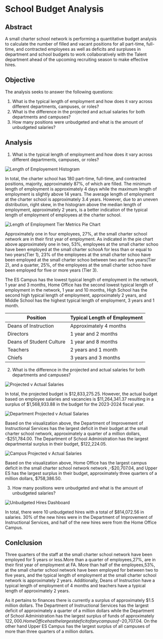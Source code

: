 # School Budget Analysis


## Abstract

A small charter school network is performing a quantitative budget analysis to calculate the number of filled and vacant positions for all part-time, full-time, and contracted employees as well as deficits and surpluses in department and school budgets to work collaboratively with the Talent department ahead of the upcoming recruiting season to make effective hires.

## Objective

The analysis seeks to answer the following questions:

1. What is the typical length of employment and how does it vary across different departments, campuses, or roles?
2. What is the difference in the projected and actual salaries for both departments and campuses?
3. How many positions were unbudgeted and what is the amount of unbudgeted salaries?


## Analysis 
1. What is the typical length of employment and how does it vary across different departments, campuses, or roles?

![Length of Employement Histogram](https://github.com/Scipio94/School-Budget-Analysis/assets/112409778/909cffbe-1566-47ac-9a47-26480eea8824)

In total, the charter school has 180 part-time, full-time, and contracted positions, majority, approximately 87%, of which are filled. The minimum length of employment is approximately 4 days while the maximum length of employment is slightly above 14 years. The average length of employment at the charter school is approximately 3.4 years. However, due to an uneven distribution, right skew, in the histogram above the median length of employment, approximately 2 years, is a better indication of the typical length of employment of employees at the charter school.

![Length of Employment Tier Metrics Pie Chart](https://github.com/Scipio94/School-Budget-Analysis/assets/112409778/2da9f60f-5878-41fc-8225-ec5d454029eb)

Approximately one in four employees, 27%, at the small charter school network are in their first year of employment. As indicated in the pie chart above approximately one in two, 53%, employees at the small charter schoo have been employed at the small charter schooA for less than or equal to two years(Tier 1), 23% of the employees at the small charter schoo have been employed at the small charter schoo between two and five years(Tier 2), and a quarter, 25%, of the employees at the small charter schoo have been employed for five or more years (Tier 3). 

The ES Campus has the lowest typical length of employment in the network, 1 year and 3 months, Home Office has the second lowest typical length of employment in the network, 1 year and 10 months, High School has the second high typical length of employment, approximately 2 years, and Middle School has the highest typical length of employment, 3 years and 1 month.

|**Position**|**Typical Length of Employment**|
|---|---|
|Deans of Instruction|Approximately 4 months|
|Directors|1 year and 2 months|
|Deans of Student Culture|1 year and 8 months|
|Teachers|2 years and 1 month|
|Chiefs|3 years and 3 months|

2. What is the difference in the projected and actual salaries for both departments and campuses?

![Projected v  Actual Salaries](https://github.com/Scipio94/School-Budget-Analysis/assets/112409778/45dfc96f-ed3f-4bf7-a606-8cacd4bbf994)

In total, the projected budget is $12,833,275.25. However, the actual budget based on employee salaries and vacancies is $11,264,341.37 resulting in a surplus of $1,568,933.88 in the budget for the 2023-2024 fiscal year. 

![Department Projected v  Actual Salaries](https://github.com/Scipio94/School-Budget-Analysis/assets/112409778/d34e5e4d-eef3-4eb0-9aca-fda72c0cabce)

Based on the visualization above, the Department of Improvement of Instructional Services has the largest deficit in their budget at the small charter school network, approximately a quarter of a million dollars, -$251,784.00. The Department of School Administration has the largest departmental surplus in their budget, $122,224.05.

![Campus Projected v  Actual Salaries](https://github.com/Scipio94/School-Budget-Analysis/assets/112409778/7646419e-0f36-4374-8d23-113d2c424746)

Based on the visualization above, Home Office has the largest campus deficit in the small charter school network network ,-$20,707.04, and Upper  ES has the largest surplus in their budget, approximately three quarters of a million dollars, $758,386.50.

3. How many positions were unbudgeted and what is the amount of unbudgeted salaries?

![Unbudgeted Hires Dashboard](https://github.com/Scipio94/School-Budget-Analysis/assets/112409778/17a12c44-9b92-4646-b7c3-6fab8da17216)

In total, there were 10 unbudgeted hires with a  total of $814,072.56 in salaries. 30% of the new hires were in the Department of Improvement of Instructional Services, and half of the new hires were from the Home Office Campus.

## Conlclusion

Three quarters of the staff at the small charter school network have been employed for 5 years or less.More than a quarter of employees,27%, are in their first year of employment at FA. More than half of the employees,53%, at the small charter school network have been employed for between two to five years, and the typical length of employment at the small charter school network is approximately 2 years. Additionally, Deans of Instruction have a typical length of employment of 4 months and teachers have a typical length of approximately 2 years.

As it pertains to finances there is currently a surplus of approximately $1.5 million dollars. The Department of Instructional Services has the largest deficit of approximately a quarter of a million dollars while the Department of School Administration has the largest surplus of funds of approximately $122,000. Home Office has the largest deficit of any campus of -$20,707.04. On the other hand Upper ES Campus has the largest surplus of all campuses of more than three quarters of a million dollars. 

